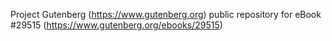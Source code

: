 Project Gutenberg (https://www.gutenberg.org) public repository for eBook #29515 (https://www.gutenberg.org/ebooks/29515)
